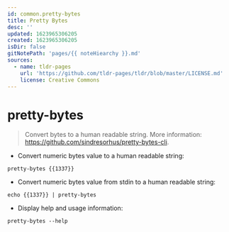 ```yaml
---
id: common.pretty-bytes
title: Pretty Bytes
desc: ''
updated: 1623965306205
created: 1623965306205
isDir: false
gitNotePath: 'pages/{{ noteHiearchy }}.md'
sources:
  - name: tldr-pages
    url: 'https://github.com/tldr-pages/tldr/blob/master/LICENSE.md'
    license: Creative Commons
---
```

# pretty-bytes

> Convert bytes to a human readable string.
> More information: <https://github.com/sindresorhus/pretty-bytes-cli>.

- Convert numeric bytes value to a human readable string:

`pretty-bytes {{1337}}`

- Convert numeric bytes value from stdin to a human readable string:

`echo {{1337}} | pretty-bytes`

- Display help and usage information:

`pretty-bytes --help`

